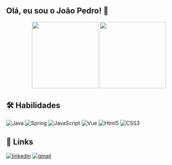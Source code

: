 ## Olá, eu sou o João Pedro! 👋

<div align="center">
  <img height="180em" src="https://github-readme-stats.vercel.app/api?username=Jotape-M&show_icons=true&theme=dark&include_all_commits=true&count_private=true"/>
  <img height="180em" src="https://github-readme-stats.vercel.app/api/top-langs/?username=Jotape-M&layout=compact&langs_count=7&theme=dark"/>
</div>

## 🛠 Habilidades

<div style="display: inline_block">
    <img align="center"  alt="Java" src="https://img.shields.io/badge/Java-ED8B00?style=for-the-badge&logo=java&logoColor=white"/>
    <img align="center"  alt="Spring" src="https://img.shields.io/badge/Spring-6DB33F?style=for-the-badge&logo=spring&logoColor=white"/>
    <img align="center"  alt="JavaScript" src="https://img.shields.io/badge/JavaScript-323330?style=for-the-badge&logo=javascript&logoColor=F7DF1E"/>
    <img align="center"  alt="Vue" src="https://img.shields.io/badge/Vue.js-35495E?style=for-the-badge&logo=vue.js&logoColor=4FC08D"/>
    <img align="center"  alt="Html5" src="https://img.shields.io/badge/HTML5-E34F26?style=for-the-badge&logo=html5&logoColor=white"/>
    <img align="center"  alt="CSS3" src="https://img.shields.io/badge/CSS3-1572B6?style=for-the-badge&logo=css3&logoColor=white"/>
</div>

## 🔗 Links

[![linkedin](https://img.shields.io/badge/linkedin-0A66C2?style=for-the-badge&logo=linkedin&logoColor=white)](https://www.linkedin.com/in/joão-pedro-moreira-a202a4211/)
[![gmail](https://img.shields.io/badge/Gmail-D14836?style=for-the-badge&logo=gmail&logoColor=white)](joaopedro.m2507@gmail.com)
